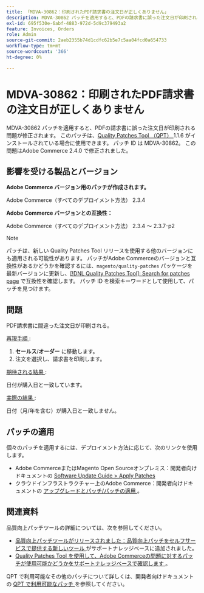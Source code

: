```yaml
---
title: 「MDVA-30862：印刷されたPDF請求書の注文日が正しくありません」
description: MDVA-30862 パッチを適用すると、PDFの請求書に誤った注文日が印刷される問題が修正されます。 このパッチは、[Quality Patches Tool （QPT） ] （https://experienceleague.adobe.com/ja/docs/commerce-operations/upgrade-guide/patches/overview） 1.1.6 がインストールされている場合に利用できます。 パッチ ID は MDVA-30862。 この問題はAdobe Commerce 2.4.0 で修正されました。
exl-id: 695f530e-6abf-4883-972d-5d9c379493a2
feature: Invoices, Orders
role: Admin
source-git-commit: 2aeb2355b74d1cdfc62b5e7c5aa04fcd0a654733
workflow-type: tm+mt
source-wordcount: '366'
ht-degree: 0%

---
```


# MDVA-30862：印刷されたPDF請求書の注文日が正しくありません

MDVA-30862 パッチを適用すると、PDFの請求書に誤った注文日が印刷される問題が修正されます。 このパッチは、[Quality Patches Tool （QPT） ](https://experienceleague.adobe.com/ja/docs/commerce-operations/upgrade-guide/patches/overview)1.1.6 がインストールされている場合に使用できます。 パッチ ID は MDVA-30862。 この問題はAdobe Commerce 2.4.0 で修正されました。

## 影響を受ける製品とバージョン

**Adobe Commerce バージョン用のパッチが作成されます。**

Adobe Commerce（すべてのデプロイメント方法） 2.3.4

**Adobe Commerce バージョンとの互換性：**

Adobe Commerce（すべてのデプロイメント方法） 2.3.4 ～ 2.3.7-p2

>[!NOTE]
>
>パッチは、新しい Quality Patches Tool リリースを使用する他のバージョンにも適用される可能性があります。 パッチがAdobe Commerceのバージョンと互換性があるかどうかを確認するには、`magento/quality-patches` パッケージを最新バージョンに更新し、[[!DNL Quality Patches Tool]: Search for patches page](https://experienceleague.adobe.com/tools/commerce-quality-patches/index.html?lang=ja) で互換性を確認します。 パッチ ID を検索キーワードとして使用して、パッチを見つけます。

## 問題

PDF請求書に間違った注文日が印刷される。

<u> 再現手順 </u>:

1. **セールス**/**オーダー** に移動します。
1. 注文を選択し、請求書を印刷します。

<u> 期待される結果 </u>:

日付が購入日と一致しています。

<u> 実際の結果 </u>:

日付（月/年を含む）が購入日と一致しません。

## パッチの適用

個々のパッチを適用するには、デプロイメント方法に応じて、次のリンクを使用します。

* Adobe CommerceまたはMagento Open Sourceオンプレミス：開発者向けドキュメントの [Software Update Guide > Apply Patches](https://experienceleague.adobe.com/ja/docs/commerce-operations/tools/quality-patches-tool/usage)
* クラウドインフラストラクチャー上のAdobe Commerce：開発者向けドキュメントの [ アップグレードとパッチ/パッチの適用 ](https://experienceleague.adobe.com/ja/docs/commerce-cloud-service/user-guide/develop/upgrade/apply-patches)。

## 関連資料

品質向上パッチツールの詳細については、次を参照してください。

* [ 品質向上パッチツールがリリースされました：品質向上パッチをセルフサービスで提供する新しいツール ](/help/announcements/adobe-commerce-announcements/magento-quality-patches-released-new-tool-to-self-serve-quality-patches.md) がサポートナレッジベースに追加されました。
* [Quality Patches Tool を使用して、Adobe Commerceの問題に対するパッチが使用可能かどうかをサポートナレッジベースで確認します ](/help/support-tools/patches-available-in-qpt-tool/check-patch-for-magento-issue-with-magento-quality-patches.md)。

QPT で利用可能なその他のパッチについて詳しくは、開発者向けドキュメントの [QPT で利用可能なパッチ ](https://experienceleague.adobe.com/tools/commerce-quality-patches/index.html?lang=ja) を参照してください。
